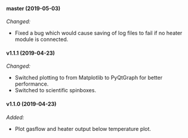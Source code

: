#### master (2019-05-03)
_Changed:_
- Fixed a bug which would cause saving of log files to fail if no heater module is connected.

#### v1.1.1 (2019-04-23)

_Changed:_
- Switched plotting to from Matplotlib to PyQtGraph for better performance.
- Switched to scientific spinboxes.

#### v1.1.0 (2019-04-23)
_Added:_
- Plot gasflow and heater output below temperature plot.

